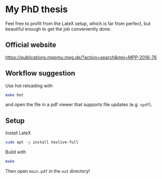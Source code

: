 # My PhD thesis

Feel free to profit from the LateX setup, which is far from perfect, but beautiful enough to get the job conveniently done.

## Official website
https://publications.mppmu.mpg.de/?action=search&mpi=MPP-2016-76

## Workflow suggestion
Use hot reloading with
```bash
make hot
```
and open the file in a pdf viewer that supports file updates (e.g. `xpdf`).

## Setup
Install LateX
```bash
sudo apt -y install texlive-full
```

Build with
```bash
make
```

Then open `main.pdf` in the `out` directory!
